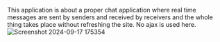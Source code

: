 This application is about a proper chat application where real time messages are sent by senders and received by receivers and the whole thing takes place without refreshing the site. No ajax is used here.
![Screenshot 2024-09-17 175354](https://github.com/user-attachments/assets/72a2014a-0b1d-44a7-9544-a803378e4004)
